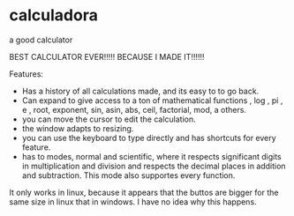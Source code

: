 # calculadora
a good calculator

BEST CALCULATOR EVER!!!!! BECAUSE I MADE IT!!!!!! 

Features:
- Has a history of all calculations made, and its easy to to go back.
- Can expand to give access to a ton of mathematical functions , log , pi , e , root, exponent, sin, asin, abs, ceil, factorial, mod, a others.
- you can move the cursor to edit the calculation.
- the window adapts to resizing.
- you can use the keyboard to type directly and has shortcuts for every feature.
- has to modes, normal and scientific, where it respects significant digits in multiplication and division and respects the decimal places in addition and subtraction. This mode also supportes every function.

It only works in linux, because it appears that the buttos are bigger for the same size in linux that in windows. I have no idea why this happens.